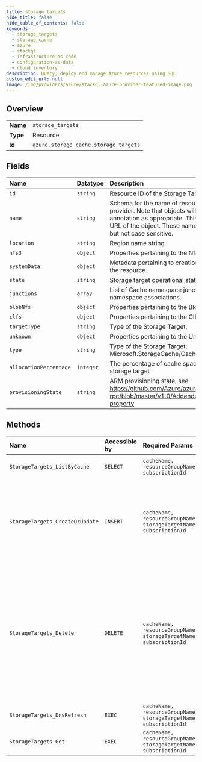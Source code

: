 ```yaml
---
title: storage_targets
hide_title: false
hide_table_of_contents: false
keywords:
  - storage_targets
  - storage_cache
  - azure    
  - stackql
  - infrastructure-as-code
  - configuration-as-data
  - cloud inventory
description: Query, deploy and manage Azure resources using SQL
custom_edit_url: null
image: /img/providers/azure/stackql-azure-provider-featured-image.png
---
```

  
    

## Overview
<table><tbody>
<tr><td><b>Name</b></td><td><code>storage_targets</code></td></tr>
<tr><td><b>Type</b></td><td>Resource</td></tr>
<tr><td><b>Id</b></td><td><code>azure.storage_cache.storage_targets</code></td></tr>
</tbody></table>

## Fields
| Name | Datatype | Description |
|:-----|:---------|:------------|
| `id` | `string` | Resource ID of the Storage Target. |
| `name` | `string` | Schema for the name of resources served by this provider. Note that objects will contain an odata @id annotation as appropriate. This will contain the complete URL of the object. These names are case-preserving, but not case sensitive. |
| `location` | `string` | Region name string. |
| `nfs3` | `object` | Properties pertaining to the Nfs3Target |
| `systemData` | `object` | Metadata pertaining to creation and last modification of the resource. |
| `state` | `string` | Storage target operational state. |
| `junctions` | `array` | List of Cache namespace junctions to target for namespace associations. |
| `blobNfs` | `object` | Properties pertaining to the BlobNfsTarget. |
| `clfs` | `object` | Properties pertaining to the ClfsTarget |
| `targetType` | `string` | Type of the Storage Target. |
| `unknown` | `object` | Properties pertaining to the UnknownTarget |
| `type` | `string` | Type of the Storage Target; Microsoft.StorageCache/Cache/StorageTarget |
| `allocationPercentage` | `integer` | The percentage of cache space allocated for this storage target |
| `provisioningState` | `string` | ARM provisioning state, see https://github.com/Azure/azure-resource-manager-rpc/blob/master/v1.0/Addendum.md#provisioningstate-property |
## Methods
| Name | Accessible by | Required Params | Description |
|:-----|:--------------|:----------------|:------------|
| `StorageTargets_ListByCache` | `SELECT` | `cacheName, resourceGroupName, subscriptionId` | Returns a list of Storage Targets for the specified Cache. |
| `StorageTargets_CreateOrUpdate` | `INSERT` | `cacheName, resourceGroupName, storageTargetName, subscriptionId` | Create or update a Storage Target. This operation is allowed at any time, but if the Cache is down or unhealthy, the actual creation/modification of the Storage Target may be delayed until the Cache is healthy again. |
| `StorageTargets_Delete` | `DELETE` | `cacheName, resourceGroupName, storageTargetName, subscriptionId` | Removes a Storage Target from a Cache. This operation is allowed at any time, but if the Cache is down or unhealthy, the actual removal of the Storage Target may be delayed until the Cache is healthy again. Note that if the Cache has data to flush to the Storage Target, the data will be flushed before the Storage Target will be deleted. |
| `StorageTargets_DnsRefresh` | `EXEC` | `cacheName, resourceGroupName, storageTargetName, subscriptionId` | Tells a storage target to refresh its DNS information. |
| `StorageTargets_Get` | `EXEC` | `cacheName, resourceGroupName, storageTargetName, subscriptionId` | Returns a Storage Target from a Cache. |
